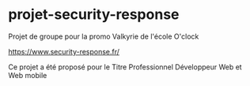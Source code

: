 # projet-security-response

Projet de groupe pour la promo Valkyrie de l'école O'clock

https://www.security-response.fr/

Ce projet a été proposé pour le Titre Professionnel Développeur Web et Web mobile

